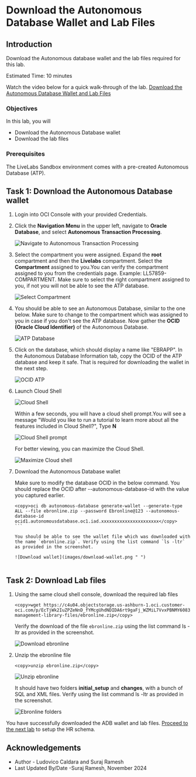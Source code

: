 # Download the Autonomous Database Wallet and Lab Files

## Introduction

Download the Autonomous database wallet and the lab files required for this lab.

Estimated Time: 10 minutes

Watch the video below for a quick walk-through of the lab.
[Download the Autonomous Database Wallet and Lab Files](videohub:1_mfql3sf3)

### Objectives

In this lab, you will

- Download the Autonomous Database wallet
- Download the lab files

### Prerequisites

The LiveLabs Sandbox environment comes with a pre-created Autonomous Database (ATP).

## Task 1: Download the Autonomous Database wallet

1. Login into OCI Console with your provided Credentials.

2. Click the **Navigation Menu** in the upper left, navigate to **Oracle Database**, and select **Autonomous Transaction Processing**.

    ![Navigate to Autonomous Transaction Processing](images/navigate-atp.png " ")

3. Select the compartment you were assigned. Expand the **root** compartment and then the **Livelabs** compartment. Select the **Compartment** assigned to you.You can verify the compartment assigned to you from the credentials page. Example: LL57859-COMPARTMENT. Make sure to select the right compartment assigned to you, if not you will not be able to see the ATP database.

    ![Select Compartment](images/select-compartment.png " ")

4.  You should be able to see an Autonomous Database, similar to the one below. Make sure to change to the compartment which was assigned to you in case if you don't see the ATP database. Now gather the **OCID (Oracle Cloud Identifier)** of the Autonomous Database.

    ![ATP Database](images/atp-database.png " ")

5. Click on the database, which should display a name like "EBRAPP". In the Autonomous Database Information tab, copy the OCID of the ATP database and keep it safe. That is required for downloading the wallet in the next step.

    ![OCID ATP](images/ocid-atp.png " ")

6. Launch Cloud Shell

    ![Cloud Shell](images/cloud-shell.png " ")

    Within a few seconds, you will have a cloud shell prompt.You will see a message "Would you like to run a tutorial to learn more about all the features included in Cloud Shell?", Type **N**

    ![Cloud Shell prompt](images/cloudshell-prompt.png " ")

    For better viewing, you can maximize the Cloud Shell.

    ![Maximize Cloud shell](images/maximize-cloudshell.png " ")

7. Download the Autonomous Database wallet

   Make sure to modify the database OCID in the below command. You should replace the OCID after --autonomous-database-id with the value you captured earlier.

    ````text
    <copy>oci db autonomous-database generate-wallet --generate-type ALL --file ebronline.zip --password Ebronline@123 --autonomous-database-id ocid1.autonomousdatabase.oc1.iad.xxxxxxxxxxxxxxxxxxxxxx</copy>
    ```

    You should be able to see the wallet file which was downloaded with the name `ebronline.zip`. Verify using the list command `ls -ltr` as provided in the screenshot.

    ![Download wallet](images/download-wallet.png " ")


## Task 2: Download Lab files

1. Using the same cloud shell console, download the required lab files

    ```text
    <copy>wget https://c4u04.objectstorage.us-ashburn-1.oci.customer-oci.com/p/EcTjWk2IuZPZeNnD_fYMcgUhdNDIDA6rt9gaFj_WZMiL7VvxPBNMY60837hu5hga/n/c4u04/b/livelabsfiles/o/data-management-library-files/ebronline.zip</copy>
    ```

    Verify the download of the file `ebronline.zip` using the list command ls -ltr as provided in the screenshot.

   ![Download ebronline](images/download-ebronline.png " ")

2. Unzip the ebronline file

    ```text
    <copy>unzip ebronline.zip</copy>
    ```

    ![Unzip ebronline](images/unzip-ebronline.png " ")

    It should have two folders **initial_setup** and **changes**, with a bunch of SQL and XML files. Verify using the list command ls -ltr as provided in the screenshot.

    ![Ebronline folders](images/ebronline-folders.png " ")

You have successfully downloaded the ADB wallet and lab files. [Proceed to the next lab](#next) to setup the HR schema.

## Acknowledgements

- Author - Ludovico Caldara and Suraj Ramesh
- Last Updated By/Date -Suraj Ramesh, November 2024
